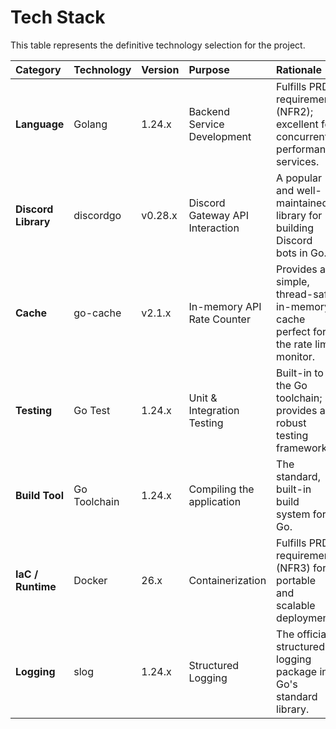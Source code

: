 # Tech Stack

This table represents the definitive technology selection for the project.

| Category | Technology | Version | Purpose | Rationale |
| :--- | :--- | :--- | :--- | :--- |
| **Language** | Golang | 1.24.x | Backend Service Development | Fulfills PRD requirement (NFR2); excellent for concurrent, performant services. |
| **Discord Library** | discordgo | v0.28.x | Discord Gateway API Interaction | A popular and well-maintained library for building Discord bots in Go. |
| **Cache** | go-cache | v2.1.x | In-memory API Rate Counter | Provides a simple, thread-safe in-memory cache perfect for the rate limit monitor. |
| **Testing** | Go Test | 1.24.x | Unit & Integration Testing | Built-in to the Go toolchain; provides a robust testing framework. |
| **Build Tool** | Go Toolchain | 1.24.x | Compiling the application | The standard, built-in build system for Go. |
| **IaC / Runtime** | Docker | 26.x | Containerization | Fulfills PRD requirement (NFR3) for portable and scalable deployment. |
| **Logging** | slog | 1.24.x | Structured Logging | The official structured logging package in Go's standard library. |